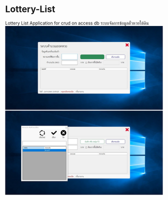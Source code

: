 # Lottery-List
Lottery List Application for crud on access db
ระบบจัดการข้อมูลตั๋วหวยใต้ดิน
![preview](https://raw.githubusercontent.com/ggafiled/Lottery-List/main/images/preview01.JPG)
![preview](https://raw.githubusercontent.com/ggafiled/Lottery-List/main/images/preview02.JPG)
